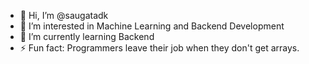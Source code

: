 - 👋 Hi, I’m @saugatadk
- 👀 I’m interested in Machine Learning and Backend Development
- 🌱 I’m currently learning Backend
- ⚡ Fun fact: Programmers leave their job when they don't get arrays.

<!---
saugatadk/saugatadk is a ✨ special ✨ repository because its `README.md` (this file) appears on your GitHub profile.
You can click the Preview link to take a look at your changes.
--->

